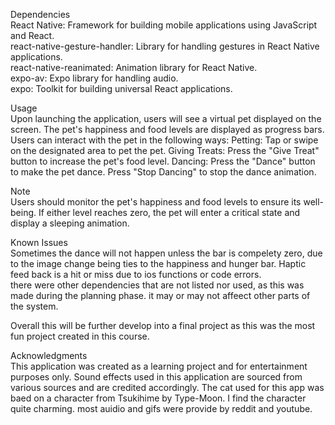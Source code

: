 Dependencies  
React Native: Framework for building mobile applications using JavaScript and React.  
react-native-gesture-handler: Library for handling gestures in React Native applications.  
react-native-reanimated: Animation library for React Native.  
expo-av: Expo library for handling audio.  
expo: Toolkit for building universal React applications.  

Usage  
Upon launching the application, users will see a virtual pet displayed on the screen.
The pet's happiness and food levels are displayed as progress bars.
Users can interact with the pet in the following ways:
Petting: Tap or swipe on the designated area to pet the pet.
Giving Treats: Press the "Give Treat" button to increase the pet's food level.
Dancing: Press the "Dance" button to make the pet dance. Press "Stop Dancing" to stop the dance animation.  

Note   
Users should monitor the pet's happiness and food levels to ensure its well-being. If either level reaches zero, the pet will enter a critical state and display a sleeping animation.  

Known Issues  
Sometimes the dance will not happen unless the bar is compelety zero, due to the image change being ties to the happiness and hunger bar.
Haptic feed back is a hit or miss due to ios functions or code errors.  
there were other dependencies that are not listed nor used, as this was made during the planning phase. it may or may not affeect other parts of the system.  
  
Overall this will be further develop into a final project as this was the most fun project created in this course.  

Acknowledgments  
This application was created as a learning project and for entertainment purposes only.
Sound effects used in this application are sourced from various sources and are credited accordingly.
The cat used for this app was baed on a character from Tsukihime by Type-Moon. I find the character quite charming. most auidio and gifs were provide by reddit and youtube.
